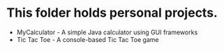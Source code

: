 # This folder holds personal projects.

* MyCalculator - A simple Java calculator using GUI frameworks
* Tic Tac Toe - A console-based Tic Tac Toe game
